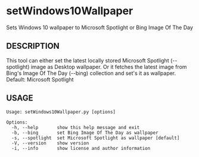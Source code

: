 # setWindows10Wallpaper
Sets Windows 10 wallpaper to Microsoft Spotlight or Bing Image Of The Day

## DESCRIPTION

This tool can either set the latest locally stored Microsoft
Spotlight (--spotlight) image as Desktop wallpaper. Or it fetches
the latest image from Bing's Image Of The Day (--bing) collection
and set's it as wallpaper.
Default: Microsoft Spotlight

## USAGE

    Usage: setWindows10Wallpaper.py [options]

    Options:
      -h, --help       show this help message and exit
      -b, --bing       set Bing Image Of The Day as wallpaper
      -s, --spotlight  set Microsoft Spotlight as wallpaper [default]
      -V, --version    show version
      -i, --info       show license and author information